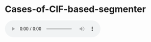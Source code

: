 # Cases-of-CIF-based-segmenter
![Case1](https://github.com/Susanna1999/Cases-of-CIF-based-segmenter/blob/master/wave/1d3362c2-10d1-4e7a-a34c-17e0ffc50e74_01_10.wav)
